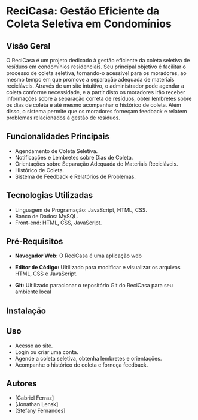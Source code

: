 # ReciCasa: Gestão Eficiente da Coleta Seletiva em Condomínios

## Visão Geral

O ReciCasa é um projeto dedicado à gestão eficiente da coleta seletiva de resíduos em condomínios residenciais. Seu principal objetivo é facilitar o processo de coleta seletiva, tornando-o acessível para os moradores, ao mesmo tempo em que promove a separação adequada de materiais recicláveis. Através de um site intuitivo, o administrador pode agendar a coleta conforme necessidade, e a partir disto os moradores irão receber informações sobre a separação correta de resíduos, obter lembretes sobre os dias de coleta e até mesmo acompanhar o histórico de coleta. Além disso, o sistema permite que os moradores forneçam feedback e relatem problemas relacionados à gestão de resíduos.

## Funcionalidades Principais

- Agendamento de Coleta Seletiva.
- Notificações e Lembretes sobre Dias de Coleta.
- Orientações sobre Separação Adequada de Materiais Recicláveis.
- Histórico de Coleta.
- Sistema de Feedback e Relatórios de Problemas.

## Tecnologias Utilizadas

- Linguagem de Programação: JavaScript, HTML, CSS.
- Banco de Dados: MySQL.
- Front-end: HTML, CSS, JavaScript.

## Pré-Requisitos

- **Navegador Web:** O ReciCasa é uma aplicação web
  
- **Editor de Código:** Ultilizado para modificar e visualizar os arquivos HTML, CSS e JavaScript. 

- **Git:** Ultilizado paraclonar o repositório Git do ReciCasa para seu ambiente local

## Instalação



## Uso

- Acesso ao site.
- Login ou criar uma conta.
- Agende a coleta seletiva, obtenha lembretes e orientações.
- Acompanhe o histórico de coleta e forneça feedback.

## Autores

- [Gabriel Ferraz]
- [Jonathan Lensk]
- [Stefany Fernandes]



